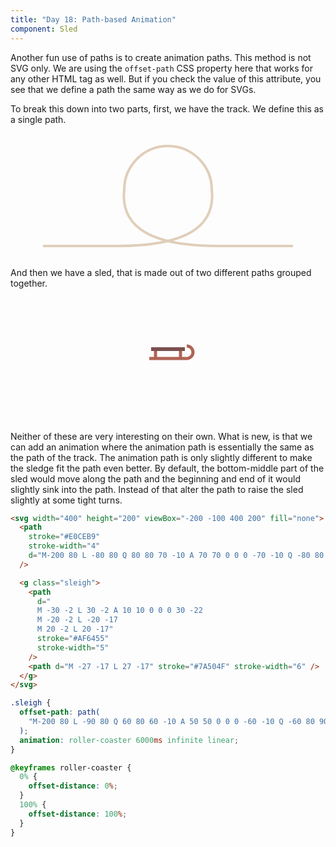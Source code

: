 ```yaml
---
title: "Day 18: Path-based Animation"
component: Sled
---
```


Another fun use of paths is to create animation paths. This method is not SVG only. We are using the `offset-path` CSS property here that works for any other HTML tag as well. But if you check the value of this attribute, you see that we define a path the same way as we do for SVGs.

To break this down into two parts, first, we have the track. We define this as a single path.

<div style="display: flex; justify-content: center">
<svg width="400" height="200" viewBox="-200 -100 400 200" fill="none">
  <path stroke="#E0CEB9" stroke-width="4" d="M-200 80 L -80 80 Q 80 80 70 -10 A 70 70 0 0 0 -70 -10 Q -80 80 80 80 L 200 80" />
</svg>
</div>

And then we have a sled, that is made out of two different paths grouped together.

<div style="display: flex; justify-content: center">
<svg width="400" height="200" viewBox="-200 -100 400 200" fill="none">
  <g class="sleigh">
    <path
      d="
      M -30 -2 L 30 -2 A 10 10 0 0 0 30 -22
      M -20 -2 L -20 -17
      M 20 -2 L 20 -17"
      stroke="#AF6455"
      stroke-width="5"
    />
    <path d="M -27 -17 L 27 -17" stroke="#7A504F" stroke-width="6" />
  </g>
</svg>
</div>

Neither of these are very interesting on their own. What is new, is that we can add an animation where the animation path is essentially the same as the path of the track. The animation path is only slightly different to make the sledge fit the path even better. By default, the bottom-middle part of the sled would move along the path and the beginning and end of it would slightly sink into the path. Instead of that alter the path to raise the sled slightly at some tight turns.

```html
<svg width="400" height="200" viewBox="-200 -100 400 200" fill="none">
  <path
    stroke="#E0CEB9"
    stroke-width="4"
    d="M-200 80 L -80 80 Q 80 80 70 -10 A 70 70 0 0 0 -70 -10 Q -80 80 80 80 L 200 80"
  />

  <g class="sleigh">
    <path
      d="
      M -30 -2 L 30 -2 A 10 10 0 0 0 30 -22
      M -20 -2 L -20 -17
      M 20 -2 L 20 -17"
      stroke="#AF6455"
      stroke-width="5"
    />
    <path d="M -27 -17 L 27 -17" stroke="#7A504F" stroke-width="6" />
  </g>
</svg>
```

```css
.sleigh {
  offset-path: path(
    "M-200 80 L -90 80 Q 60 80 60 -10 A 50 50 0 0 0 -60 -10 Q -60 80 90 80 L 200 80"
  );
  animation: roller-coaster 6000ms infinite linear;
}

@keyframes roller-coaster {
  0% {
    offset-distance: 0%;
  }
  100% {
    offset-distance: 100%;
  }
}
```
